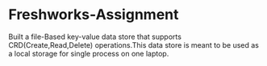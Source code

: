 # Freshworks-Assignment
Built a file-Based key-value data store that supports CRD(Create,Read,Delete) operations.This data store is meant to be used as a local storage for single process on one laptop.
